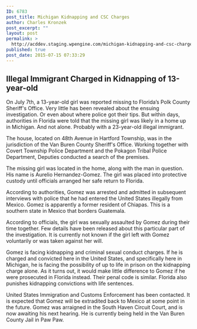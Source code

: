 ```yaml
---
ID: 6783
post_title: Michigan Kidnapping and CSC Charges
author: Charles Kronzek
post_excerpt: ""
layout: post
permalink: >
  http://acddev.staging.wpengine.com/michigan-kidnapping-and-csc-charges.html
published: true
post_date: 2015-07-15 07:33:29
---
```

<h2>Illegal Immigrant Charged in Kidnapping of 13-year-old</h2>
On July 7th, a 13-year-old girl was reported missing to Florida’s Polk County Sheriff's Office. Very little has been revealed about the ensuing investigation. Or even about where police got their tips. But within days, authorities in Florida were told that the missing girl was likely in a home up in Michigan. And not alone. Probably with a 23-year-old illegal immigrant.<!--more-->

The house, located on 48th Avenue in Hartford Township, was in the jurisdiction of the Van Buren County Sheriff's Office. Working together with Covert Township Police Department and the Pokagon Tribal Police Department, Deputies conducted a search of the premises.

The missing girl was located in the home, along with the man in question. His name is Aurelio Hernandez-Gomez. The girl was placed into protective custody until officials arranged her safe return to Florida.

According to authorities, Gomez was arrested and admitted in subsequent interviews with police that he had entered the United States illegally from Mexico. Gomez is apparently a former resident of Chiapas. This is a southern state in Mexico that borders Guatemala.

According to officials, the girl was sexually assaulted by Gomez during their time together. Few details have been released about this particular part of the investigation. It is currently not known if the girl left with Gomez voluntarily or was taken against her will.

Gomez is facing kidnapping and criminal sexual conduct charges. If he is charged and convicted here in the United States, and specifically here in Michigan, he is facing the possibility of up to life in prison on the kidnapping charge alone. As it turns out, it would make little difference to Gomez if he were prosecuted in Florida instead. Their penal code is similar. Florida also punishes kidnapping convictions with life sentences.

United States Immigration and Customs Enforcement has been contacted. It is expected that Gomez will be extradited back to Mexico at some point in the future. Gomez was arraigned in the South Haven Circuit Court, and is now awaiting his next hearing. He is currently being held in the Van Buren County Jail in Paw Paw.